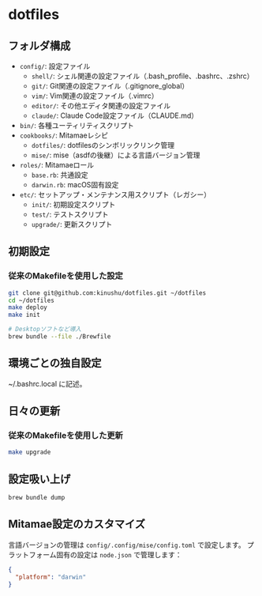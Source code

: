 dotfiles
========

## フォルダ構成

- `config/`: 設定ファイル
  - `shell/`: シェル関連の設定ファイル（.bash_profile、.bashrc、.zshrc）
  - `git/`: Git関連の設定ファイル（.gitignore_global）
  - `vim/`: Vim関連の設定ファイル（.vimrc）
  - `editor/`: その他エディタ関連の設定ファイル
  - `claude/`: Claude Code設定ファイル（CLAUDE.md）
- `bin/`: 各種ユーティリティスクリプト
- `cookbooks/`: Mitamaeレシピ
  - `dotfiles/`: dotfilesのシンボリックリンク管理
  - `mise/`: mise（asdfの後継）による言語バージョン管理
- `roles/`: Mitamaeロール
  - `base.rb`: 共通設定
  - `darwin.rb`: macOS固有設定
- `etc/`: セットアップ・メンテナンス用スクリプト（レガシー）
  - `init/`: 初期設定スクリプト
  - `test/`: テストスクリプト
  - `upgrade/`: 更新スクリプト

## 初期設定

### 従来のMakefileを使用した設定

```bash
git clone git@github.com:kinushu/dotfiles.git ~/dotfiles
cd ~/dotfiles
make deploy
make init

# Desktopソフトなど導入
brew bundle --file ./Brewfile
```

## 環境ごとの独自設定

~/.bashrc.local
に記述。

## 日々の更新

### 従来のMakefileを使用した更新

```bash
make upgrade
```

## 設定吸い上げ

```bash
brew bundle dump
```

## Mitamae設定のカスタマイズ

言語バージョンの管理は `config/.config/mise/config.toml` で設定します。
プラットフォーム固有の設定は `node.json` で管理します：

```json
{
  "platform": "darwin"
}
```